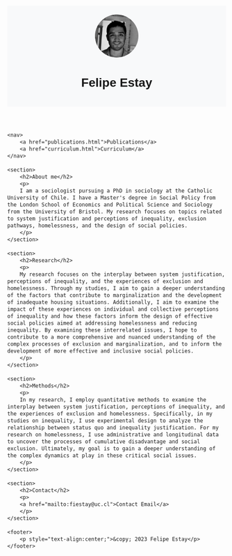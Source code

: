 <!DOCTYPE html>
<html>
<head>
    <meta charset="UTF-8">
    <title>Academic website</title>
    <style>
        body {
            font-family: Arial, sans-serif;
        }
        header {
            background-color: #f8f9fa;
            padding: 20px;
            text-align: center;
        }
        img {
            border-radius: 50%;
        }
        nav {
            background-color: #e9ecef;
            padding: 15px;
            text-align: center;
        }
        nav a {
            margin: 0 10px;
            text-decoration: none;
            color: black;
        }
        section {
            margin: 20px;
        }
    </style>
</head>
<body>
    <header>
        <img src="Felipe-Estay.png" width="100" alt="Sociologist">
        <h1>Felipe Estay</h1>
    </header>

    <nav>
        <a href="publications.html">Publications</a>
        <a href="curriculum.html">Curriculum</a>
    </nav>

    <section>
        <h2>About me</h2>
        <p>
        I am a sociologist pursuing a PhD in sociology at the Catholic University of Chile. I have a Master's degree in Social Policy from the London School of Economics and Political Science and Sociology from the University of Bristol. My research focuses on topics related to system justification and perceptions of inequality, exclusion pathways, homelessness, and the design of social policies.
        </p>
    </section>

    <section>
        <h2>Research</h2>
        <p>
        My research focuses on the interplay between system justification, perceptions of inequality, and the experiences of exclusion and homelessness. Through my studies, I aim to gain a deeper understanding of the factors that contribute to marginalization and the development of inadequate housing situations. Additionally, I aim to examine the impact of these experiences on individual and collective perceptions of inequality and how these factors inform the design of effective social policies aimed at addressing homelessness and reducing inequality. By examining these interrelated issues, I hope to contribute to a more comprehensive and nuanced understanding of the complex processes of exclusion and marginalization, and to inform the development of more effective and inclusive social policies.
        </p>
    </section>

    <section>
        <h2>Methods</h2>
        <p>
        In my research, I employ quantitative methods to examine the interplay between system justification, perceptions of inequality, and the experiences of exclusion and homelessness. Specifically, in my studies on inequality, I use experimental design to analyze the relationship between status quo and inequality justification. For my research on homelessness, I use administrative and longitudinal data to uncover the processes of cumulative disadvantage and social exclusion. Ultimately, my goal is to gain a deeper understanding of the complex dynamics at play in these critical social issues.
        </p>
    </section>

    <section>
        <h2>Contact</h2>
        <p>
        <a href="mailto:fiestay@uc.cl">Contact Email</a>
        </p>
    </section>

    <footer>
        <p style="text-align:center;">&copy; 2023 Felipe Estay</p>
    </footer>
</body>
</html>
